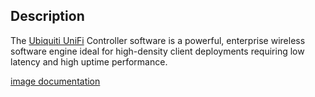 ## Description 
The [Ubiquiti UniFi](https://ui.com/consoles) Controller software is a powerful, enterprise wireless software engine ideal for high-density client deployments requiring low latency and high uptime performance.

[image documentation](https://hub.docker.com/r/linuxserver/unifi-controller)